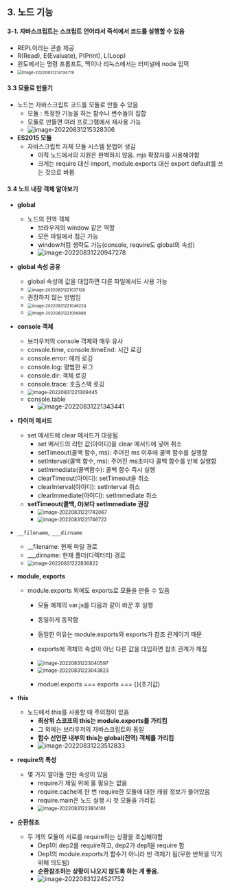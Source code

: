 ## 3. 노드 기능

#### 3-1. 자바스크립트는 스크립트 언어라서 즉석에서 코드를 실행할 수 있음

- REPL이라는 콘솔 제공
- R(Read), E(Evaluate), P(Print), L(Loop)
- 윈도에서는 명령 프롬프트, 맥이나 리눅스에서는 터미널에 node 입력
- <img src="chapter3.assets/image-20220831214134719.png" alt="image-20220831214134719" style="zoom:67%;" />

#### 3.3 모듈로 만들기

- 노드는 자바스크립트 코드를 모듈로 만들 수 있음
  - 모듈 : 특정한 기능을 하는 함수나 변수들의 집합
  - 모듈로 만들면 여러 프로그램에서 재사용 가능
  - ![image-20220831215328306](chapter3.assets/image-20220831215328306.png)
- **ES2015 모듈**
  - 자바스크립트 자체 모듈 시스템 문법이 생김
    - 아직 노드에서의 지원은 완벽하지 않음. mjs 확장자를 사용해야함
    - 크게는 require 대신 import, module.exports 대신 export default를 쓰는 것으로 바뀜

#### 3.4 노드 내장 객체 알아보기

- **global**

  - 노드의 전역 객체
    - 브라우저의 window 같은 역할
    - 모든 파일에서 접근 가능
    - window처럼 생략도 가능(console, require도 global의 속성)
    - ![image-20220831220947278](chapter3.assets/image-20220831220947278.png)

- **global 속성 공유**

  - global 속성에 값을 대입하면 다른 파일에서도 사용 가능
  - <img src="chapter3.assets/image-20220831221037128.png" alt="image-20220831221037128" style="zoom:67%;" />
  - 권장하지 않는 방법임
  - <img src="chapter3.assets/image-20220831221046224.png" alt="image-20220831221046224" style="zoom:67%;" />
  - <img src="chapter3.assets/image-20220831221056988.png" alt="image-20220831221056988" style="zoom:67%;" />

- **console 객체**

  - 브라우저의 console 객체와 매우 유사
  - console.time, console.timeEnd: 시간 로깅
  - console.error: 에러 로깅
  - console.log: 평범한 로그
  - console.dir: 객체 로깅
  - console.trace: 호출스택 로깅
  - <img src="chapter3.assets/image-20220831221309445.png" alt="image-20220831221309445" style="zoom:80%;" />
  - console.table
    - ![image-20220831221343441](chapter3.assets/image-20220831221343441.png)

- **타이머 메서드**

  - set 메서드에 clear 메서드가 대응됨
    - set 메서드의 리턴 값(아이디)을 clear 메서드에 넣어 취소
    - setTimeout(콜백 함수, ms): 주어진 ms 이후에 콜백 함수를 실행함
    - setInterval(콜백 함수, ms): 주어진 ms초마다 콜백 함수를 반복 실행함
    - setImmediate(콜백함수): 콜백 함수 즉시 실행
    - clearTimeout(아이디): setTimeout을 취소
    - clearInterval(아이디): setInterval 취소
    - clearImmediate(아이디): setImmediate 취소
  - **setTimeout(콜백, 0)보다 setImmediate 권장**
    - <img src="chapter3.assets/image-20220831221742067.png" alt="image-20220831221742067" style="zoom:80%;" />
    - <img src="chapter3.assets/image-20220831221746722.png" alt="image-20220831221746722" style="zoom:80%;" />

- `__filename`, `___dirname`

  - __filename: 현재 파일 경로
  - ___dirname: 현재 폴더(디렉터리) 경로
  - <img src="chapter3.assets/image-20220831222836822.png" alt="image-20220831222836822" style="zoom:80%;" />

- **module, exports**

  - module.exports 외에도 exports로 모듈을 만들 수 있음

    - 모듈 예제의 var.js를 다음과 같이 바꾼 후 실행
    - 동일하게 동작함
    - 동일한 이유는 module.exports와 exports가 참조 관계이기 때문
    - exports에 객체의 속성이 아닌 다른 값을 대입하면 참조 관계가 깨짐
    - <img src="chapter3.assets/image-20220831223040597.png" alt="image-20220831223040597" style="zoom:80%;" />
    - <img src="chapter3.assets/image-20220831223043823.png" alt="image-20220831223043823" style="zoom:80%;" />

    -  moduel.exports === exports === {}(초기값)

- **this**

  - 노드에서 this를 사용할 때 주의점이 있음
    - **최상위 스코프의 this는 module.exports를 가리킴**
    - 그 외에는 브라우저의 자바스크립트와 동일
    - **함수 선언문 내부의 this는 global(전역) 객체를 가리킴**
    - ![image-20220831223512833](chapter3.assets/image-20220831223512833.png)

- **require의 특성**

  - 몇 가지 알아둘 만한 속성이 있음
    - require가 제일 위에 올 필요는 없음
    - require.cache에 한 번 require한 모듈에 대한 캐슁 정보가 들어있음
    - require.main은 노드 실행 시 첫 모듈을 가리킴
    - <img src="chapter3.assets/image-20220831223814161.png" alt="image-20220831223814161" style="zoom:80%;" />

- **순환참조**
  - 두 개의 모듈이 서로를 require하는 상황을 조심해야함
    - Dep1이 dep2를 require하고, dep2가 dep1을 require 함
    - Dep1의 module.exports가 함수가 아니라 빈 객체가 됨(무한 반복을 막기 위해 의도됨)
    - **순환참조하는 상황이 나오지 않도록 하는 게 좋음.**
    - ![image-20220831224521752](chapter3.assets/image-20220831224521752.png)

